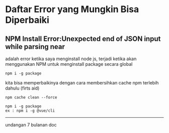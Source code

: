 # Daftar Error yang Mungkin Bisa Diperbaiki

## NPM Install Error:Unexpected end of JSON input while parsing near

adalah error ketika saya menginstall node js, terjadi ketika akan menggunakan NPM untuk menginstall package secara global

```
npm i -g package
```

kita bisa memperbaikinya dengan cara membersihkan cache npm terlebih dahulu (firts aid)

```
npm cache clean --force

npm i -g package
ex : npm i -g @vue/cli
```

---

undangan 7 bulanan doc
